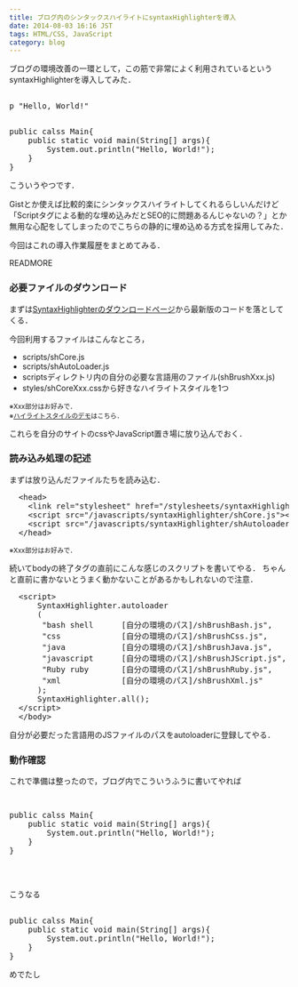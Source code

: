 ```yaml
---
title: ブログ内のシンタックスハイライトにsyntaxHighlighterを導入
date: 2014-08-03 16:16 JST
tags: HTML/CSS, JavaScript
category: blog
---
```


ブログの環境改善の一環として，この筋で非常によく利用されているというsyntaxHighlighterを導入してみた．

<pre class="brush: ruby" title="hello_world.rb">  
p "Hello, World!"
</pre>

<pre class="brush: java" title="HelloWorld.java">  
public calss Main{
    public static void main(String[] args){
        System.out.println("Hello, World!");
    }
}
</pre>

こういうやつです．

Gistとか使えば比較的楽にシンタックスハイライトしてくれるらしいんだけど「Scriptタグによる動的な埋め込みだとSEO的に問題あるんじゃないの？」とか無用な心配をしてしまったのでこちらの静的に埋め込める方式を採用してみた．

今回はこれの導入作業履歴をまとめてみる．

READMORE

### 必要ファイルのダウンロード
まずは[SyntaxHighlighterのダウンロードページ](http://alexgorbatchev.com/SyntaxHighlighter/download/)から最新版のコードを落としてくる．

今回利用するファイルはこんなところ，

* scripts/shCore.js
* scripts/shAutoLoader.js
* scriptsディレクトリ内の自分の必要な言語用のファイル(shBrushXxx.js)
* styles/shCoreXxx.cssから好きなハイライトスタイルを1つ

<small>※Xxx部分はお好みで．</small><br>
<small>※[ハイライトスタイルのデモ](http://alexgorbatchev.com/SyntaxHighlighter/manual/themes/)はこちら．</small>

これらを自分のサイトのcssやJavaScript置き場に放り込んでおく．

### 読み込み処理の記述
まずは放り込んだファイルたちを読み込む．

<pre class="brush: xml" title="headタグの中">
  &lt;head&gt;
    &lt;link rel="stylesheet" href="/stylesheets/syntaxHighlighter/shCoreXxx.css" /&gt;
    &lt;script src="/javascripts/syntaxHighlighter/shCore.js"&gt;&lt;/script&gt;
    &lt;script src="/javascripts/syntaxHighlighter/shAutoloader.js"&gt;&lt;/script&gt;
  &lt;/head&gt;
</pre>
<small>※Xxx部分はお好みで．</small>

続いてbodyの終了タグの直前にこんな感じのスクリプトを書いてやる．
ちゃんと直前に書かないとうまく動かないことがあるかもしれないので注意．

<pre class="brush: javascript" title="syntaxHighlighterの実行">
  &lt;script&gt;
      SyntaxHighlighter.autoloader
      (
       "bash shell      [自分の環境のパス]/shBrushBash.js",
       "css             [自分の環境のパス]/shBrushCss.js",
       "java            [自分の環境のパス]/shBrushJava.js",
       "javascript      [自分の環境のパス]/shBrushJScript.js",
       "Ruby ruby       [自分の環境のパス]/shBrushRuby.js",
       "xml             [自分の環境のパス]/shBrushXml.js"
      );
      SyntaxHighlighter.all();
  &lt;/script&gt;
  &lt;/body&gt;
</pre>

自分が必要だった言語用のJSファイルのパスをautoloaderに登録してやる．

### 動作確認
これで準備は整ったので，ブログ内でこういうふうに書いてやれば

<pre class="brush: xml" title="デモ">
<pre class="brush: java" title="HelloWorld.java">  
public calss Main{
    public static void main(String[] args){
        System.out.println("Hello, World!");
    }
}
</pre>
</pre>

こうなる

<pre class="brush: java" title="HelloWorld.java">  
public calss Main{
    public static void main(String[] args){
        System.out.println("Hello, World!");
    }
}
</pre>

めでたし
